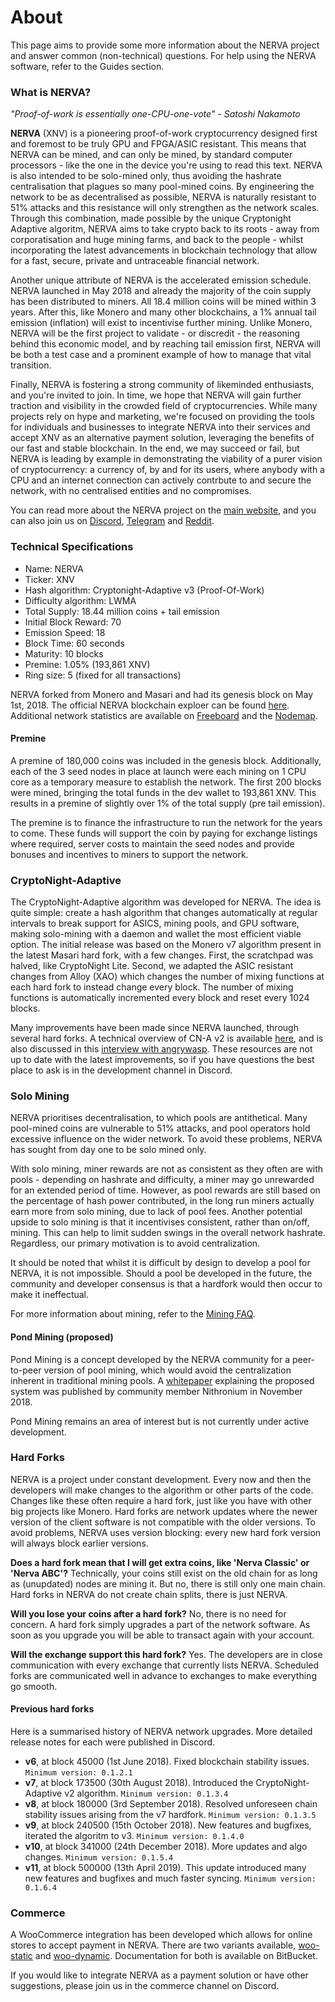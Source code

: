 # About
This page aims to provide some more information about the NERVA project and answer common (non-technical) questions. For help using the NERVA software, refer to the Guides section.

### What is NERVA?
*"Proof-of-work is essentially one-CPU-one-vote" - Satoshi Nakamoto*

**NERVA** (XNV) is a pioneering proof-of-work cryptocurrency designed first and foremost to be truly GPU and FPGA/ASIC resistant. This means that NERVA can be mined, and can only be mined, by standard computer processors - like the one in the device you're using to read this text. NERVA is also intended to be solo-mined only, thus avoiding the hashrate centralisation that plagues so many pool-mined coins. By engineering the network to be as decentralised as possible, NERVA is naturally resistant to 51% attacks and this resistance will only strengthen as the network scales. Through this combination, made possible by the unique Cryptonight Adaptive algoritm, NERVA aims to take crypto back to its roots - away from corporatisation and huge mining farms, and back to the people - whilst incorporating the latest advancements in blockchain technology that allow for a fast, secure, private and untraceable financial network.

Another unique attribute of NERVA is the accelerated emission schedule. NERVA launched in May 2018 and already the majority of the coin supply has been distributed to miners. All 18.4 million coins will be mined within 3 years. After this, like Monero and many other blockchains, a 1% annual tail emission (inflation) will exist to incentivise further mining. Unlike Monero, NERVA will be the first project to validate - or discredit - the reasoning behind this economic model, and by reaching tail emission first, NERVA will be both a test case and a prominent example of how to manage that vital transition.

Finally, NERVA is fostering a strong community of likeminded enthusiasts, and you're invited to join. In time, we hope that NERVA will gain further traction and visibility in the crowded field of cryptocurrencies. While many projects rely on hype and marketing, we're focused on providing the tools for individuals and businesses to integrate NERVA into their services and accept XNV as an alternative payment solution, leveraging the benefits of our fast and stable blockchain. In the end, we may succeed or fail, but NERVA is leading by example in demonstrating the viability of a purer vision of cryptocurrency: a currency of, by and for its users, where anybody with a CPU and an internet connection can actively contrbute to and secure the network, with no centralised entities and no compromises.

You can read more about the NERVA project on the [main website](https://getnerva.org), and you can also join us on [Discord](https://discord.gg/xBHxnGN), [Telegram](https://t.me/NervaXNV) and [Reddit](https://www.reddit.com/r/Nerva/).

### Technical Specifications
* Name: NERVA
* Ticker: XNV
* Hash algorithm: Cryptonight-Adaptive v3 (Proof-Of-Work)
* Difficulty algorithm: LWMA
* Total Supply: 18.44 million coins + tail emission
* Initial Block Reward: 70
* Emission Speed: 18
* Block Time: 60 seconds
* Maturity: 10 blocks
* Premine: 1.05% (193,861 XNV)
* Ring size: 5 (fixed for all transactions)

NERVA forked from Monero and Masari and had its genesis block on May 1st, 2018. The official NERVA blockchain exploer can be found [here](https://explorer.getnerva.org/). Additional network statistics are available on [Freeboard](https://freeboard.io/board/EV5-se) and the [Nodemap](https://nerva.syzygy.cc).

#### Premine
A premine of 180,000 coins was included in the genesis block. Additionally, each of the 3 seed nodes in place at launch were each mining on 1 CPU core as a temporary measure to establish the network. The first 200 blocks were mined, bringing the total 
funds in the dev wallet to 193,861 XNV. This results in a premine of slightly over 1% of the total supply (pre tail emission).

The premine is to finance the infrastructure to run the network for the years to come. These funds will support the coin by paying for exchange listings where required, server costs to maintain the seed nodes and provide bonuses and incentives to miners to support the network.

### CryptoNight-Adaptive
The CryptoNight-Adaptive algorithm was developed for NERVA. The idea is quite simple: create a hash algorithm that changes automatically at regular intervals to break support for ASICS, mining pools, and GPU software, making solo-mining with a daemon and wallet the most efficient viable option. The initial release was based on the Monero v7 algorithm present in the latest Masari hard fork, with a few changes. First, the scratchpad was halved, like CryptoNight Lite. Second, we adapted the ASIC resistant changes from Alloy (XAO) which changes the number of mixing functions at each hard fork to instead change every block. The number of mixing functions is automatically incremented every block and reset every 1024 blocks.

Many improvements have been made since NERVA launched, through several hard forks. A technical overview of CN-A v2 is available [here](https://bitbucket.org/snippets/nerva-project/keG5G8/the-cn-adaptive-v2-algorithm), and is also discussed in this [interview with angrywasp](https://blog.turtlecoin.lol/archives/cn-adaptive-nerva-and-the-quest-for-fair-mining/). These resources are not up to date with the latest improvements, so if you have questions the best place to ask is in the development channel in Discord.

### Solo Mining
NERVA prioritises decentralisation, to which pools are antithetical. Many pool-mined coins are vulnerable to 51% attacks, and pool operators hold excessive influence on the wider network. To avoid these problems, NERVA has sought from day one to be solo mined only.

With solo mining, miner rewards are not as consistent as they often are with pools - depending on hashrate and difficulty, a miner may go unrewarded for an extended period of time. However, as pool rewards are still based on the percentage of hash power contributed, in the long run miners actually earn more from solo mining, due to lack of pool fees. Another potential upside to solo mining is that it incentivises consistent, rather than on/off, mining. This can help to limit sudden swings in the overall network hashrate. Regardless, our primary motivation is to avoid centralization.

It should be noted that whilst it is difficult by design to develop a pool for NERVA, it is not impossible. Should a pool be developed in the future, the community and developer consensus is that a hardfork would then occur to make it ineffectual.

For more information about mining, refer to the [Mining FAQ](guides/mining).

#### Pond Mining (proposed)
Pond Mining is a concept developed by the NERVA community for a peer-to-peer version of pool mining, which would avoid the centralization inherent in traditional mining pools. A [whitepaper](https://github.com/nithronium/pondmining/blob/master/pondmining.pdf) explaining the proposed system was published by community member Nithronium in November 2018.

Pond Mining remains an area of interest but is not currently under active development.

### Hard Forks
NERVA is a project under constant development. Every now and then the developers will make changes to the algorithm or other parts of the code. Changes like these often require a hard fork, just like you have with other big projects like Monero. Hard forks are network updates where the newer version of the client software is not compatible with the older versions. To avoid problems, NERVA uses version blocking: every new hard fork version will always block earlier versions.

**Does a hard fork mean that I will get extra coins, like 'Nerva Classic' or 'Nerva ABC'?** Technically, your coins still exist on the old chain for as long as (unupdated) nodes are mining it. But no, there is still only one main chain. Hard forks in NERVA do not create chain splits, there is just NERVA.

**Will you lose your coins after a hard fork?** No, there is no need for concern. A hard fork simply upgrades a part of the network software. As soon as you upgrade you will be able to transact again with your account.
  
**Will the exchange support this hard fork?** Yes. The developers are in close communication with every exchange that currently lists NERVA. Scheduled forks are communicated well in advance to exchanges to make everything go smooth.

#### Previous hard forks
Here is a summarised history of NERVA network upgrades. More detailed release notes for each were published in Discord.

- **v6**, at block 45000 (1st June 2018). Fixed blockchain stability issues. `Minimum version: 0.1.2.1`
- **v7**, at block 173500 (30th August 2018). Introduced the CryptoNight-Adaptive v2 algorithm. `Minimum version: 0.1.3.4`
- **v8**, at block 180000 (3rd September 2018). Resolved unforeseen chain stability issues arising from the v7 hardfork. `Minimum version: 0.1.3.5`
- **v9**, at block 240500 (15th October 2018). New features and bugfixes, iterated the algoritm to v3. `Minimum version: 0.1.4.0`
- **v10**, at block 341000 (24th December 2018). More updates and algo changes. `Minimum version: 0.1.5.4`
- **v11**, at block 500000 (13th April 2019). This update introduced many new features and bugfixes and much faster syncing. `Minimum version: 0.1.6.4`

### Commerce
A WooCommerce integration has been developed which allows for online stores to accept payment in NERVA. There are two variants available, [woo-static](https://bitbucket.org/nerva-project/woo-static/) and [woo-dynamic](https://bitbucket.org/nerva-project/woo-dynamic). Documentation for both is available on BitBucket.

If you would like to integrate NERVA as a payment solution or have other suggestions, please join us in the commerce channel on Discord.
